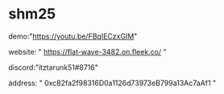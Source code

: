 # shm25
demo:"https://youtu.be/FBqIECzxGIM"


website: " https://flat-wave-3482.on.fleek.co/ "


discord:"itztarunk51#8716"

address: " 0xc82fa2f98316D0a1126d73973eB799a13Ac7aAf1 "



